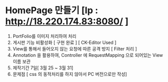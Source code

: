 HomePage 만들기 [Ip : http://18.220.174.83:8080/ ]
===============

1. PortFolio를 이미지 처리하여 처리
2. 게시판 기능 비활성화 [ 구현 완료 ] [ CK-Editor Used ]
3. View를 통해서 들어오지 않는 요청에 따른 공격 방지 [ Filter 처리 ] 
4. Annotation 을 활용하여, Controller 에 RequestMapping 으로 되어있는 View 이름 보관
5. 제작기간 7일[ 3월 25 ~ 3월 31]
6. 문제점 [ css 의 동적처리를 하지 않아서 PC 버전으로만 작성]

